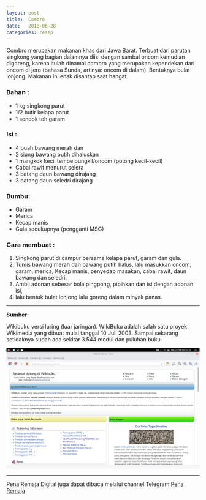 ```yaml
---
layout: post
title:  Combro
date:   2018-06-28
categories: resep
---
```


Combro merupakan makanan khas dari Jawa Barat. Terbuat dari parutan singkong yang bagian dalamnya diisi dengan sambal oncom kemudian digoreng, karena itulah dinamai combro yang merupakan kependekan dari oncom di jero (bahasa Sunda, artinya: oncom di dalam). Bentuknya bulat lonjong. Makanan ini enak disantap saat hangat.

### Bahan :
  * 1 kg singkong parut
  * 1/2 butir kelapa parut
  * 1 sendok teh garam 

### Isi :
  * 4 buah bawang merah dan
  * 2 siung bawang putih dihaluskan
  * 1 mangkok kecil tempe bungkil/oncom (potong kecil-kecil)
  * Cabai rawit menurut selera
  * 3 batang daun bawang dirajang
  * 3 batang daun seledri dirajang 

### Bumbu:
  * Garam
  * Merica
  * Kecap manis
  * Gula secukupnya (pengganti MSG)

### Cara membuat :
  1. Singkong parut di campur bersama kelapa parut, garam dan gula.
  2. Tumis bawang merah dan bawang putih halus, lalu masukkan oncom, garam, merica, Kecap manis, penyedap masakan, cabai rawit, daun bawang dan seledri.
  3. Ambil adonan sebesar bola pingpong, pipihkan dan isi dengan adonan isi,
  4. lalu bentuk bulat lonjong lalu goreng dalam minyak panas.


----
**Sumber:**

Wikibuku versi luring (luar jaringan). WikiBuku adalah salah satu proyek Wikimedia yang dibuat mulai tanggal 10 Juli 2003. Sampai sekarang setidaknya sudah ada sekitar 3.544 modul dan puluhan buku. 

![](/wikibuku.png)

-----
Pena Remaja Digital juga dapat dibaca melalui channel Telegram [Pena Remaja](https://t.me/PenaRemajaitb)


